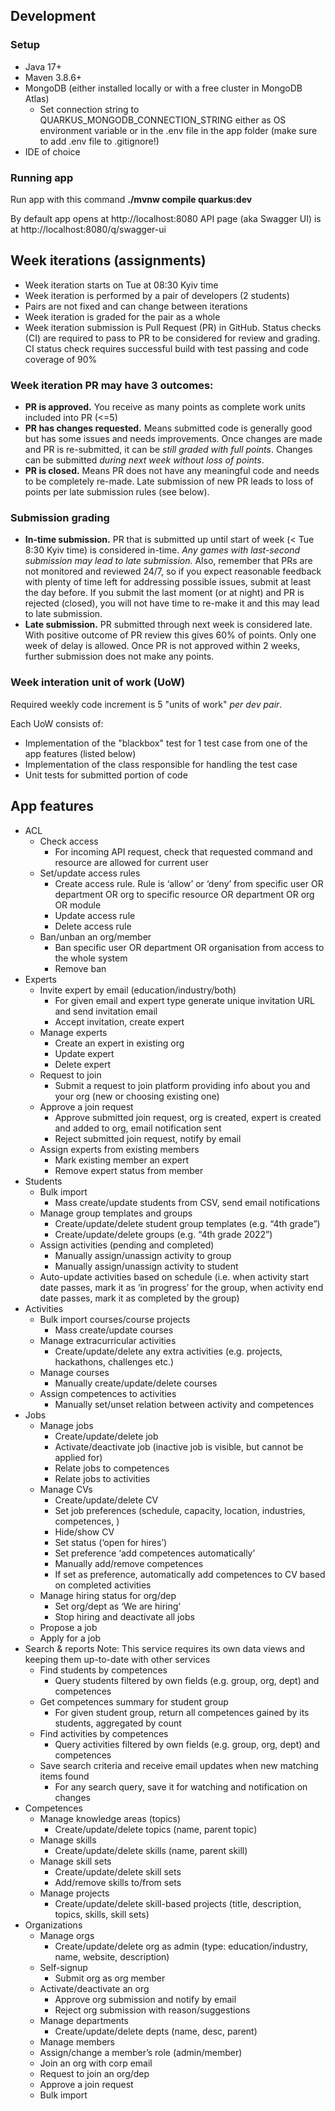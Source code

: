 ## Development

### Setup

- Java 17+
- Maven 3.8.6+
- MongoDB (either installed locally or with a free cluster in MongoDB Atlas)
  - Set connection string to QUARKUS_MONGODB_CONNECTION_STRING either as OS environment variable or in the .env file in the app folder (make sure to add .env file to .gitignore!)
- IDE of choice

### Running app

Run app with this command
**./mvnw compile quarkus:dev**

By default app opens at http://localhost:8080
API page (aka Swagger UI) is at http://localhost:8080/q/swagger-ui

## Week iterations (assignments)

- Week iteration starts on Tue at 08:30 Kyiv time
- Week iteration is performed by a pair of developers (2 students)
- Pairs are not fixed and can change between iterations
- Week iteration is graded for the pair as a whole
- Week iteration submission is Pull Request (PR) in GitHub. Status checks (CI) are required to pass to PR to be considered for review and grading. CI status check requires successful build with test passing and code coverage of 90%

### Week iteration PR may have 3 outcomes:

- **PR is approved.** You receive as many points as complete work units included into PR (<=5)
- **PR has changes requested.** Means submitted code is generally good but has some issues and needs improvements. Once changes are made and PR is re-submitted, it can be _still graded with full points_. Changes can be submitted _during next week without loss of points_.
- **PR is closed.** Means PR does not have any meaningful code and needs to be completely re-made. Late submission of new PR leads to loss of points per late submission rules (see below).

### Submission grading

- **In-time submission.** PR that is submitted up until start of week (< Tue 8:30 Kyiv time) is considered in-time. _Any games with last-second submission may lead to late submission._ Also, remember that PRs are not monitored and reviewed 24/7, so if you expect reasonable feedback with plenty of time left for addressing possible issues, submit at least the day before. If you submit the last moment (or at night) and PR is rejected (closed), you will not have time to re-make it and this may lead to late submission.
- **Late submission.** PR submitted through next week is considered late. With positive outcome of PR review this gives 60% of points. Only one week of delay is allowed. Once PR is not approved within 2 weeks, further submission does not make any points.

### Week interation unit of work (UoW)

Required weekly code increment is 5 "units of work" _per dev pair_.

Each UoW consists of:

- Implementation of the "blackbox" test for 1 test case from one of the app features (listed below)
- Implementation of the class responsible for handling the test case
- Unit tests for submitted portion of code

## App features

- ACL
  - Check access
    - For incoming API request, check that requested command and resource are allowed for current user
  - Set/update access rules
    - Create access rule. Rule is ‘allow’ or ‘deny’ from specific user OR department OR org to specific resource OR department OR org OR module
    - Update access rule
    - Delete access rule
  - Ban/unban an org/member
    - Ban specific user OR department OR organisation from access to the whole system
    - Remove ban
- Experts
  - Invite expert by email (education/industry/both)
    - For given email and expert type generate unique invitation URL and send invitation email
    - Accept invitation, create expert
  - Manage experts
    - Create an expert in existing org
    - Update expert
    - Delete expert
  - Request to join
    - Submit a request to join platform providing info about you and your org (new or choosing existing one)
  - Approve a join request
    - Approve submitted join request, org is created, expert is created and added to org, email notification sent
    - Reject submitted join request, notify by email
  - Assign experts from existing members
    - Mark existing member an expert
    - Remove expert status from member
- Students
  - Bulk import
    - Mass create/update students from CSV, send email notifications
  - Manage group templates and groups
    - Create/update/delete student group templates (e.g. “4th grade”)
    - Create/update/delete groups (e.g. “4th grade 2022”)
  - Assign activities (pending and completed)
    - Manually assign/unassign activity to group
    - Manually assign/unassign activity to student
  - Auto-update activities based on schedule (i.e. when activity start date passes, mark it as ‘in progress’ for the group, when activity end date passes, mark it as completed by the group)
- Activities
  - Bulk import courses/course projects
    - Mass create/update courses
  - Manage extracurricular activities
    - Create/update/delete any extra activities (e.g. projects, hackathons, challenges etc.)
  - Manage courses
    - Manually create/update/delete courses
  - Assign competences to activities
    - Manually set/unset relation between activity and competences
- Jobs
  - Manage jobs
    - Create/update/delete job
    - Activate/deactivate job (inactive job is visible, but cannot be applied for)
    - Relate jobs to competences
    - Relate jobs to activities
  - Manage CVs
    - Create/update/delete CV
    - Set job preferences (schedule, capacity, location, industries, competences, )
    - Hide/show CV
    - Set status (‘open for hires’)
    - Set preference ‘add competences automatically’
    - Manually add/remove competences
    - If set as preference, automatically add competences to CV based on completed activities
  - Manage hiring status for org/dep
    - Set org/dept as ‘We are hiring’
    - Stop hiring and deactivate all jobs
  - Propose a job
  - Apply for a job
- Search & reports
  Note: This service requires its own data views and keeping them up-to-date with other services
  - Find students by competences
    - Query students filtered by own fields (e.g. group, org, dept) and competences
  - Get competences summary for student group
    - For given student group, return all competences gained by its students, aggregated by count
  - Find activities by competences
    - Query activities filtered by own fields (e.g. group, org, dept) and competences
  - Save search criteria and receive email updates when new matching items found
    - For any search query, save it for watching and notification on changes
- Competences
  - Manage knowledge areas (topics)
    - Create/update/delete topics (name, parent topic)
  - Manage skills
    - Create/update/delete skills (name, parent skill)
  - Manage skill sets
    - Create/update/delete skill sets
    - Add/remove skills to/from sets
  - Manage projects
    - Create/update/delete skill-based projects (title, description, topics, skills, skill sets)
- Organizations
  - Manage orgs
    - Create/update/delete org as admin (type: education/industry, name, website, description)
  - Self-signup
    - Submit org as org member
  - Activate/deactivate an org
    - Approve org submission and notify by email
    - Reject org submission with reason/suggestions
  - Manage departments
    - Create/update/delete depts (name, desc, parent)
  - Manage members
  - Assign/change a member’s role (admin/member)
  - Join an org with corp email
  - Request to join an org/dep
  - Approve a join request
  - Bulk import

